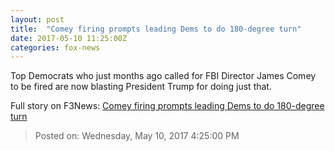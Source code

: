 ```yaml
---
layout: post
title:  "Comey firing prompts leading Dems to do 180-degree turn"
date: 2017-05-10 11:25:00Z
categories: fox-news
---
```


Top Democrats who just months ago called for FBI Director James Comey to be fired are now blasting President Trump for doing just that.


Full story on F3News: [Comey firing prompts leading Dems to do 180-degree turn](http://www.f3nws.com/n/fNyzCD)

> Posted on: Wednesday, May 10, 2017 4:25:00 PM
